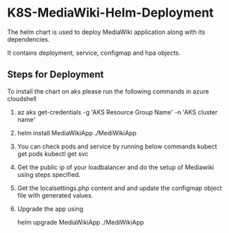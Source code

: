 # K8S-MediaWiki-Helm-Deployment

The helm chart is used to  deploy MediaWiki application along with its dependencies.

It contains deployment, service, configmap and hpa objects.

##  Steps for Deployment

To install the chart on aks please run the following commands in azure cloudshell

1. az aks get-credentials -g  'AKS Resource Group Name' -n  'AKS cluster name'

2. helm install MediaWikiApp ./MediWikiApp

3. You can check pods and service by running below commands
kubect get pods
kubectl get svc

4. Get the public ip of your loadbalancer and do  the setup of Mediawiki using steps specified.

5. Get the  localsettings.php content and and update the configmap object file with  generated values.

6. Upgrade the app using

   helm upgrade MediaWikiApp ./MediWikiApp
